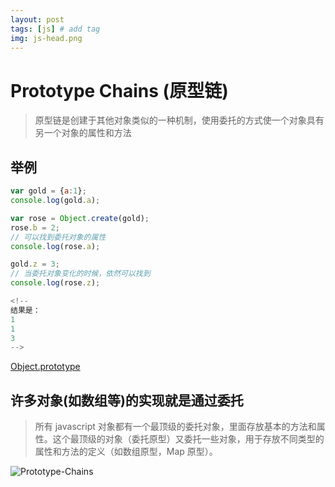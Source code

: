 ```yaml
---
layout: post
tags: [js] # add tag
img: js-head.png
---
```


# Prototype Chains (原型链)

> 原型链是创建于其他对象类似的一种机制，使用委托的方式使一个对象具有另一个对象的属性和方法

## 举例

```js
var gold = {a:1};
console.log(gold.a);

var rose = Object.create(gold);
rose.b = 2;
// 可以找到委托对象的属性
console.log(rose.a);

gold.z = 3;
// 当委托对象变化的时候，依然可以找到
console.log(rose.z);

<!--
结果是：
1
1
3
-->
```

[Object.prototype](https://developer.mozilla.org/en-US/docs/Web/JavaScript/Reference/Global_Objects/Object/prototype)

## 许多对象(如数组等)的实现就是通过委托

> 所有 javascript 对象都有一个最顶级的委托对象，里面存放基本的方法和属性。这个最顶级的对象（委托原型）又委托一些对象，用于存放不同类型的属性和方法的定义（如数组原型，Map 原型）。

<img src="{{site.baseurl}}/assets/img/15099575363016.jpg" alt="Prototype-Chains"/>





